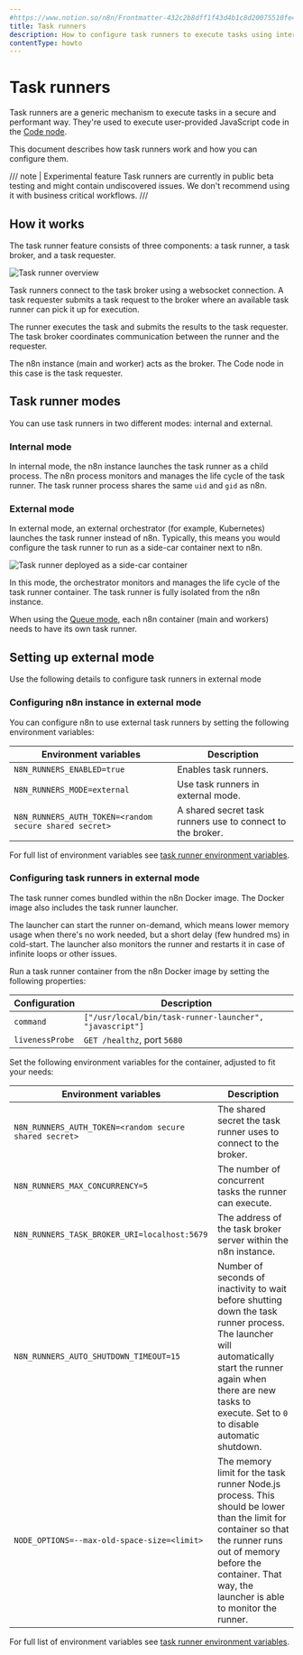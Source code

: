 ```yaml
---
#https://www.notion.so/n8n/Frontmatter-432c2b8dff1f43d4b1c8d20075510fe4
title: Task runners
description: How to configure task runners to execute tasks using internal or external runner processes.
contentType: howto
---
```


# Task runners

Task runners are a generic mechanism to execute tasks in a secure and performant way. They're used to execute user-provided JavaScript code in the [Code node](/integrations/builtin/core-nodes/n8n-nodes-base.code/).

This document describes how task runners work and how you can configure them.

/// note | Experimental feature
Task runners are currently in public beta testing and might contain undiscovered issues. We don't recommend using it with business critical workflows.
///

## How it works

The task runner feature consists of three components: a task runner, a task broker, and a task requester.

![Task runner overview](/_images/hosting/configuration/task-runner-concept.png)

Task runners connect to the task broker using a websocket connection. A task requester submits a task request to the broker where an available task runner can pick it up for execution.

The runner executes the task and submits the results to the task requester. The task broker coordinates communication between the runner and the requester.

The n8n instance (main and worker) acts as the broker. The Code node in this case is the task requester.

## Task runner modes

You can use task runners in two different modes: internal and external.

### Internal mode

In internal mode, the n8n instance launches the task runner as a child process. The n8n process monitors and manages the life cycle of the task runner. The task runner process shares the same `uid` and `gid` as n8n.

### External mode

In external mode, an external orchestrator (for example, Kubernetes) launches the task runner instead of n8n. Typically, this means you would configure the task runner to run as a side-car container next to n8n.

![Task runner deployed as a side-car container](/_images/hosting/configuration/task-runner-external-mode.png)

In this mode, the orchestrator monitors and manages the life cycle of the task runner container. The task runner is fully isolated from the n8n instance.

When using the [Queue mode](/hosting/scaling/queue-mode), each n8n container (main and workers) needs to have its own task runner.

## Setting up external mode

Use the following details to configure task runners in external mode

### Configuring n8n instance in external mode

You can configure n8n to use external task runners by setting the following environment variables:

| Environment variables                                  | Description                                                |
|--------------------------------------------------------|------------------------------------------------------------|
| `N8N_RUNNERS_ENABLED=true`                             | Enables task runners.                                      |
| `N8N_RUNNERS_MODE=external`                            | Use task runners in external mode.                         |
| `N8N_RUNNERS_AUTH_TOKEN=<random secure shared secret>` | A shared secret task runners use to connect to the broker. |

For full list of environment variables see [task runner environment variables](/hosting/configuration/environment-variables/task-runners/).

### Configuring task runners in external mode

The task runner comes bundled within the n8n Docker image. The Docker image also includes the task runner launcher.

The launcher can start the runner on-demand, which means lower memory usage when there's no work needed, but a short delay (few hundred ms) in cold-start. The launcher also monitors the runner and restarts it in case of infinite loops or other issues.

Run a task runner container from the n8n Docker image by setting the following properties:

| Configuration   | Description                                             |
|-----------------|---------------------------------------------------------|
| `command`       | `["/usr/local/bin/task-runner-launcher", "javascript"]` |
| `livenessProbe` | `GET /healthz`, port `5680`                             |

Set the following environment variables for the container, adjusted to fit your needs:

| Environment variables | Description |
| ------ | ----- |
| `N8N_RUNNERS_AUTH_TOKEN=<random secure shared secret>` | The shared secret the task runner uses to connect to the broker. |
| `N8N_RUNNERS_MAX_CONCURRENCY=5` | The number of concurrent tasks the runner can execute. |
| `N8N_RUNNERS_TASK_BROKER_URI=localhost:5679` | The address of the task broker server within the n8n instance. |
| `N8N_RUNNERS_AUTO_SHUTDOWN_TIMEOUT=15` | Number of seconds of inactivity to wait before shutting down the task runner process. The launcher will automatically start the runner again when there are new tasks to execute. Set to `0` to disable automatic shutdown. |
| `NODE_OPTIONS=--max-old-space-size=<limit>` | The memory limit for the task runner Node.js process. This should be lower than the limit for container so that the runner runs out of memory before the container. That way, the launcher is able to monitor the runner. |

For full list of environment variables see [task runner environment variables](/hosting/configuration/environment-variables/task-runners/).
